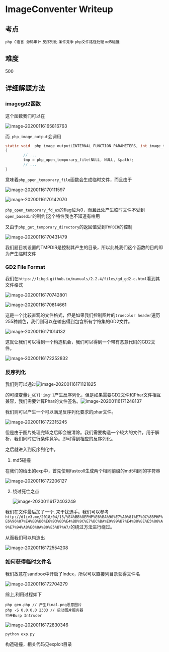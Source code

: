 # ImageConventer Writeup

## 考点

`php C语言 源码审计` `反序列化` `条件竞争` `php文件路径处理` `md5碰撞`

## 难度

500

## 详细解题方法

### imagegd2函数

这个函数我们可以在

![image-20200116165816763](Writeup.assets/image-20200116165816763.png)

而`_php_image_output`会调用

```c
static void _php_image_output(INTERNAL_FUNCTION_PARAMETERS, int image_type, char *tn, void (*func_p)())
{
		// ...
		tmp = php_open_temporary_file(NULL, NULL, &path);
		// ...
}
```

意味着`php_open_temporary_file`函数会生成临时文件，而且由于

![image-20200116170111597](Writeup.assets/image-20200116170111597.png)

![image-20200116170142070](Writeup.assets/image-20200116170142070.png)

`php_open_temporary_fd_ex`的flag位为0，而且此处产生临时文件不受到`open_basedir`的制约(这个特性我也不知道有啥用

又由于`php_get_temporary_directory`的返回值受到`TMPDIR`的控制

![image-20200116170431479](Writeup.assets/image-20200116170431479.png)

我们题目初设置的TMPDIR是控制其产生的目录，所以此处我们这个函数的目的即为产生临时文件

### GD2 File Format

我们在`https://libgd.github.io/manuals/2.2.4/files/gd_gd2-c.html`看到其文件格式

![image-20200116170742801](Writeup.assets/image-20200116170742801.png)

![image-20200116170814661](Writeup.assets/image-20200116170814661.png)

这是一个比较直观的文件格式，但是如果我们控制图片的`truecolor header`遍历255种颜色，我们则可以在输出得到包含所有字符集的GD2文件。

![image-20200116171014132](Writeup.assets/image-20200116171014132.png)

这就让我们可以得到一个构造机会，我们可以得到一个带有恶意代码的GD2文件。

![image-20200116172252832](Writeup.assets/image-20200116172252832.png)

### 反序列化

我们则可以通过![image-20200116171121825](Writeup.assets/image-20200116171121825.png)

的可控变量`$_GET['img']`产生反序列化，但是如果需要GD2文件和Phar文件相互兼容，我们需要计算Phar的文件签名。![image-20200116171248137](Writeup.assets/image-20200116171248137.png)

我们则可以产生一个可以满足反序列化要求的phar文件。

![image-20200116172315245](Writeup.assets/image-20200116172315245.png)

但是由于图片处理完毕之后即会被清除。我们需要构造一个较大的文件，用于解析，我们同时进行条件竞争。即可得到相应的反序列化。

之后就进入到反序列化中，

1. md5碰撞

​	在我们的给出的exp中，首先使用fastcoll生成两个相同前缀的md5相同的字符串

![image-20200116172206127](Writeup.assets/image-20200116172206127.png)

2. 绕过死亡之点

    ![image-20200116172403249](Writeup.assets/image-20200116172403249.png)

我们在文件最后加了一个`.`来干扰选手。我们可以参考`http://d1iv3.me/2018/04/15/%E4%BB%8EPHP%E6%BA%90%E7%A0%81%E7%9C%8BPHP%E6%96%87%E4%BB%B6%E6%93%8D%E4%BD%9C%E7%BC%BA%E9%99%B7%E4%B8%8E%E5%88%A9%E7%94%A8%E6%8A%80%E5%B7%A7/`的绕过方法进行绕过。

从而我们可以构造出

![image-20200116172554208](Writeup.assets/image-20200116172554208.png)

### 如何获得临时文件名

我们故意在sandbox中开启了Index，所以可以直接列目录获得文件名

![image-20200116172704279](Writeup.assets/image-20200116172704279.png)

综上,利用过程如下

```
php gen.php // 产生final.png恶意图片
php -S 0.0.0.0 2333 // 启动图片服务器
打开Burp Intruder
```

![image-20200116172830346](Writeup.assets/image-20200116172830346.png)

```
python exp.py
```

构造碰撞，相关代码见exploit目录